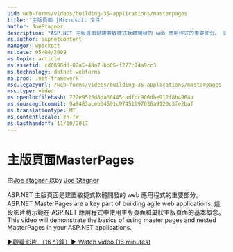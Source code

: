 ```yaml
---
uid: web-forms/videos/building-35-applications/masterpages
title: "主版頁面 |Microsoft 文件"
author: JoeStagner
description: "ASP.NET 主版頁面是建置敏捷式軟體開發的 web 應用程式的重要部分。 這段影片將示範使用主版頁面和巢狀主版頁面中的基本概念..."
ms.author: aspnetcontent
manager: wpickett
ms.date: 05/08/2009
ms.topic: article
ms.assetid: cd6890dd-02a5-48a7-bb05-f277c74a9cc3
ms.technology: dotnet-webforms
ms.prod: .net-framework
msc.legacyurl: /web-forms/videos/building-35-applications/masterpages
msc.type: video
ms.openlocfilehash: 722e9526d8da60445cadfdc906dbe912f8b4964a
ms.sourcegitcommit: 9a9483aceb34591c97451997036a9120c3fe2baf
ms.translationtype: MT
ms.contentlocale: zh-TW
ms.lasthandoff: 11/10/2017
---
```

<a name="masterpages"></a><span data-ttu-id="1f10c-104">主版頁面</span><span class="sxs-lookup"><span data-stu-id="1f10c-104">MasterPages</span></span>
====================
<span data-ttu-id="1f10c-105">由[Joe stagner 以](https://github.com/JoeStagner)</span><span class="sxs-lookup"><span data-stu-id="1f10c-105">by [Joe Stagner](https://github.com/JoeStagner)</span></span>

<span data-ttu-id="1f10c-106">ASP.NET 主版頁面是建置敏捷式軟體開發的 web 應用程式的重要部分。</span><span class="sxs-lookup"><span data-stu-id="1f10c-106">ASP.NET MasterPages are a key part of building agile web applications.</span></span> <span data-ttu-id="1f10c-107">這段影片將示範在 ASP.NET 應用程式中使用主版頁面和巢狀主版頁面的基本概念。</span><span class="sxs-lookup"><span data-stu-id="1f10c-107">This video will demonstrate the basics of using master pages and nested MasterPages in your ASP.NET applications.</span></span>

[<span data-ttu-id="1f10c-108">&#9654;觀看影片 （16 分鐘）</span><span class="sxs-lookup"><span data-stu-id="1f10c-108">&#9654; Watch video (16 minutes)</span></span>](https://channel9.msdn.com/Blogs/ASP-NET-Site-Videos/masterpages)
